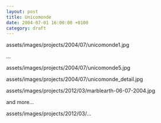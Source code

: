 ```yaml
---
layout: post
title: Unicomonde
date: 2004-07-01 16:00:00 +0100
category: draft
---
```


assets/images/projects/2004/07/unicomonde1.jpg

...

assets/images/projects/2004/07/unicomonde5.jpg

assets/images/projects/2004/07/unicomonde_detail.jpg

assets/images/projects/2012/03/marblearth-06-07-2004.jpg

and more...

assets/images/projects/2012/03/...
